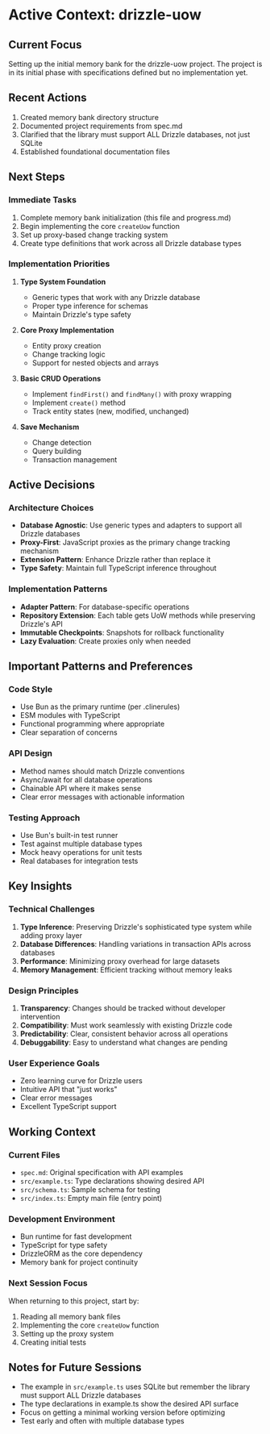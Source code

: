 # Active Context: drizzle-uow

## Current Focus
Setting up the initial memory bank for the drizzle-uow project. The project is in its initial phase with specifications defined but no implementation yet.

## Recent Actions
1. Created memory bank directory structure
2. Documented project requirements from spec.md
3. Clarified that the library must support ALL Drizzle databases, not just SQLite
4. Established foundational documentation files

## Next Steps

### Immediate Tasks
1. Complete memory bank initialization (this file and progress.md)
2. Begin implementing the core `createUow` function
3. Set up proxy-based change tracking system
4. Create type definitions that work across all Drizzle database types

### Implementation Priorities
1. **Type System Foundation**
   - Generic types that work with any Drizzle database
   - Proper type inference for schemas
   - Maintain Drizzle's type safety

2. **Core Proxy Implementation**
   - Entity proxy creation
   - Change tracking logic
   - Support for nested objects and arrays

3. **Basic CRUD Operations**
   - Implement `findFirst()` and `findMany()` with proxy wrapping
   - Implement `create()` method
   - Track entity states (new, modified, unchanged)

4. **Save Mechanism**
   - Change detection
   - Query building
   - Transaction management

## Active Decisions

### Architecture Choices
- **Database Agnostic**: Use generic types and adapters to support all Drizzle databases
- **Proxy-First**: JavaScript proxies as the primary change tracking mechanism
- **Extension Pattern**: Enhance Drizzle rather than replace it
- **Type Safety**: Maintain full TypeScript inference throughout

### Implementation Patterns
- **Adapter Pattern**: For database-specific operations
- **Repository Extension**: Each table gets UoW methods while preserving Drizzle's API
- **Immutable Checkpoints**: Snapshots for rollback functionality
- **Lazy Evaluation**: Create proxies only when needed

## Important Patterns and Preferences

### Code Style
- Use Bun as the primary runtime (per .clinerules)
- ESM modules with TypeScript
- Functional programming where appropriate
- Clear separation of concerns

### API Design
- Method names should match Drizzle conventions
- Async/await for all database operations
- Chainable API where it makes sense
- Clear error messages with actionable information

### Testing Approach
- Use Bun's built-in test runner
- Test against multiple database types
- Mock heavy operations for unit tests
- Real databases for integration tests

## Key Insights

### Technical Challenges
1. **Type Inference**: Preserving Drizzle's sophisticated type system while adding proxy layer
2. **Database Differences**: Handling variations in transaction APIs across databases
3. **Performance**: Minimizing proxy overhead for large datasets
4. **Memory Management**: Efficient tracking without memory leaks

### Design Principles
1. **Transparency**: Changes should be tracked without developer intervention
2. **Compatibility**: Must work seamlessly with existing Drizzle code
3. **Predictability**: Clear, consistent behavior across all operations
4. **Debuggability**: Easy to understand what changes are pending

### User Experience Goals
- Zero learning curve for Drizzle users
- Intuitive API that "just works"
- Clear error messages
- Excellent TypeScript support

## Working Context

### Current Files
- `spec.md`: Original specification with API examples
- `src/example.ts`: Type declarations showing desired API
- `src/schema.ts`: Sample schema for testing
- `src/index.ts`: Empty main file (entry point)

### Development Environment
- Bun runtime for fast development
- TypeScript for type safety
- DrizzleORM as the core dependency
- Memory bank for project continuity

### Next Session Focus
When returning to this project, start by:
1. Reading all memory bank files
2. Implementing the core `createUow` function
3. Setting up the proxy system
4. Creating initial tests

## Notes for Future Sessions
- The example in `src/example.ts` uses SQLite but remember the library must support ALL Drizzle databases
- The type declarations in example.ts show the desired API surface
- Focus on getting a minimal working version before optimizing
- Test early and often with multiple database types
